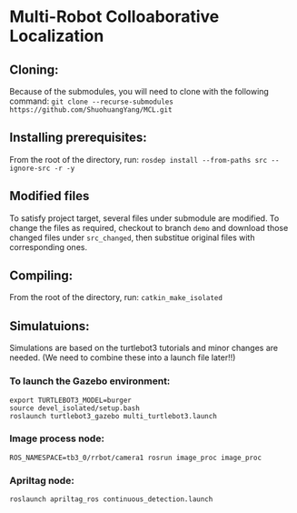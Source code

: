 # Multi-Robot Colloaborative Localization

## Cloning: 
Because of the submodules, you will need to clone with the following command: `git clone --recurse-submodules https://github.com/ShuohuangYang/MCL.git`

## Installing prerequisites:
From the root of the directory, run: `rosdep install --from-paths src --ignore-src -r -y`

## Modified files 
To satisfy project target, several files under submodule are modified. To change the files as required, checkout to branch `demo` and download those changed files under `src_changed`, then substitue original files with corresponding ones.

## Compiling:
From the root of the directory, run: `catkin_make_isolated`

## Simulatuions:
Simulations are based on the turtlebot3 tutorials and minor changes are needed.
(We need to combine these into a launch file later!!)
### To launch the Gazebo environment:

```
export TURTLEBOT3_MODEL=burger
source devel_isolated/setup.bash
roslaunch turtlebot3_gazebo multi_turtlebot3.launch
```

### Image process node:
`ROS_NAMESPACE=tb3_0/rrbot/camera1 rosrun image_proc image_proc`
### Apriltag node:
`roslaunch apriltag_ros continuous_detection.launch`
